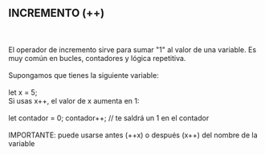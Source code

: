 <h2>INCREMENTO (++)</h2>
<br>
<br>
El operador de incremento sirve para sumar "1" al valor de una variable. Es muy común en bucles, contadores y lógica repetitiva.
<br>
<br>
Supongamos que tienes la siguiente variable:
<br>
<br>
let x = 5;
<br>
Si usas x++, el valor de x aumenta en 1:
<br>
<br>
let contador = 0;
contador++; // te saldrá un 1 en el contador
<br>
<br>
IMPORTANTE: puede usarse antes (++x) o después (x++) del nombre de la variable
